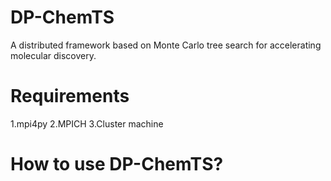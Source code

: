 # DP-ChemTS
A distributed framework based on Monte Carlo tree search for accelerating molecular discovery. 

# Requirements
1.mpi4py
2.MPICH
3.Cluster machine

# How to use DP-ChemTS?
